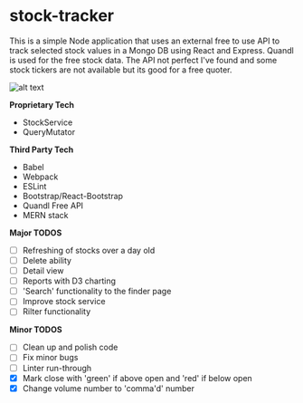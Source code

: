 # stock-tracker

This is a simple Node application that uses an external free to use API to track selected stock values in a Mongo DB using React and Express. Quandl is used for the free stock data. The API not perfect I've found and some stock tickers are not available but its good for a free quoter.

![alt text](https://s3-us-west-2.amazonaws.com/bwheel181-s3-misc/Screenshot+2017-12-12+at+5.42.20+PM.png)

  
**Proprietary Tech**
- StockService
- QueryMutator
  
**Third Party Tech**
- Babel
- Webpack
- ESLint
- Bootstrap/React-Bootstrap
- Quandl Free API
- MERN stack

**Major TODOS**
- [ ] Refreshing of stocks over a day old
- [ ] Delete ability
- [ ] Detail view
- [ ] Reports with D3 charting
- [ ] 'Search' functionality to the finder page
- [ ] Improve stock service
- [ ] Rilter functionality

**Minor TODOS**
- [ ] Clean up and polish code
- [ ] Fix minor bugs
- [ ] Linter run-through
- [x] Mark close with 'green' if above open and 'red' if below open
- [x] Change volume number to 'comma'd' number
